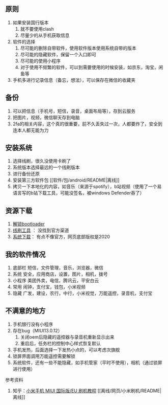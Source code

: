 ## 原则
1. 如果安装国行版本
   1. 就不要使用clash
   2. 尽量少的从手机获取信息
2. 软件的选择
   1. 尽可能的删除自带软件，使用软件版本使用系统自带的版本
   2. 尽可能的隐藏软件，保留一个入口即可
   3. 尽可能的使用小程序
   4. 对于使用不频繁的软件，可以到需要使用的时候安装，如京东，淘宝，闲鱼等
3. 手机多进行记录信息（备忘，想法），可以保存在微信的收藏夹

## 备份
1. 可以把信息（手机号，短信，录音，桌面布局等），存到云服务
2. 把图片，视频，微信聊天存到电脑
3. 2fa的相关内容，这个真的很重要，前不久丢失过一次，人都要炸了，安全到连本人都无能为力

## 安装系统
1. 选择线刷，很久没使用卡刷了
2. 系统版本选择最远的一个线刷版本
3. 进行备份还原 
4. 安装第三方软件包 [[软件/包/android/README|离线]]
5. 拷贝一下本地化的内容，如音乐（来源于spotify），b站视频（使用了一个易语言写的b站下载工具，可能没签名，被windows Defender吞了）

## 资源下载
1. [解锁bootloader](http://www.miui.com/unlock/download.html)
2. [线刷工具](https://miuiver.com/miflash/) ： 没找到官方渠道
3. [系统下载](https://xiaomirom.com/series/)：  有点不像官方，网页底部版权是2020

## 我的软件情况
1. 底部栏
   短信，文件管理，音乐，浏览器，微信
2. 系统
   安全，应用商店，设置，图片，相机，拨号
3. 小程序
   美团外卖，电信，腾讯云，平安白云
4. 常用
   闹钟，支付宝，钱包，小米视频
5. 隐藏
   广发，建设，农行，中行，小米视觉，万能遥控，录音机，支付宝

## 不满意的地方
1. 手机银行没有小程序
2. 存在bug（MIUI13.0.12）
    1. 关闭oem后隐藏的遥控器与录音机重新显示出来
    2. 重启后，任务栏的控制中心样式恢复默认
3. 手机发热，后面选择一下发热小点的，可以考虑次旗舰
4. 锁屏界面调用万能遥控需要解锁
5. 系统软件，还有一些不能隐藏，如手机管家（平时不使用），相机（通过锁屏进行使用）

参考资料
1. 知乎：[小米手机 MIUI 国际版/EU 刷机教程](https://zhuanlan.zhihu.com/p/408114647) [[离线/网页/小米刷机/README| 离线]]